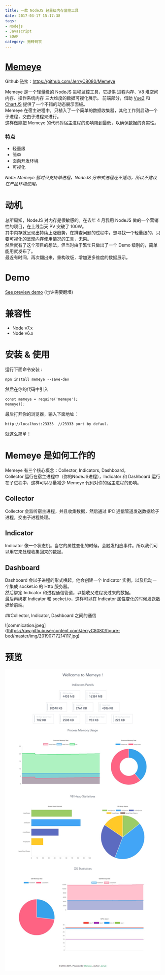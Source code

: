 ```yaml
---
title: 一款 NodeJS 轻量级内存监控工具
date: 2017-03-17 15:17:38
tags:
- Nodejs
- Javascript
- SOAP
category: 搬砖码农
---
```


# [Memeye](https://github.com/JerryC8080/Memeye)
Github 链接：https://github.com/JerryC8080/Memeye

Memeye 是一个轻量级的 NodeJS 进程监控工具，它提供 进程内存、V8 堆空间内存、操作系统内存 三大维度的数据可视化展示。
前端部分，借助 [Vue2](https://github.com/vuejs/vue) 和 [ChartJS](https://github.com/chartjs/Chart.js) 提供了一个不错的动态展示面板。    
Memeye 在宿主进程中，只植入了一个简单的数据收集器，其他工作则启动一个子进程，交由子进程来进行。    
这样做能把 Memeye 的代码对宿主进程的影响降到最低，以确保数据的真实性。    

### 特点
- 轻量级
- 简单
- 面向开发环境
- 可视化

*Note: Memeye 暂时只支持单进程，NodeJS 分布式进程还不适用，所以不建议在产品环境使用。*

# 动机
总所周知，NodeJS 对内存是很敏感的。在去年 4 月我用 NodeJS 做的一个营销性的项目，在上线当天 PV 突破了 100W。        
其中内存就呈现出持续上涨趋势，在排查问题的过程中，想寻找一个轻量级的，只要可视化的呈现内存使用情况的工具，无果。        
然后就有了这个项目的想法，但当时由于繁忙只做出了一个 Demo 级别的，简单能用就发布了。    
最近有时间，再次翻出来，重构改版，增加更多维度的数据展示。    

# Demo
[See preview demo](http://jerryc8080.github.io/Memeye/) (也许需要翻墙)

# 兼容性
- Node v7.x
- Node v6.x

# 安装 & 使用

运行下面命令安装 : 

```
npm install memeye --save-dev
```


然后在你的代码中引入

```
const memeye = require('memeye');
memeye();
```

最后打开你的浏览器，输入下面地址：

```
http://localhost:23333  //23333 port by defaul.
```

就这么简单！

# Memeye 是如何工作的

Memeye 有三个核心概念：Collector, Indicators, Dashboard。    
Collector 运行在宿主进程中（你的NodeJS进程），Indicator 和 Dashboard 运行在子进程中，这样可以尽量减少 Memeye 代码对你的宿主进程的影响。    

## Collector
Collector 会监听宿主进程，并且收集数据，然后通过 IPC 通信管道发送数据给子进程，交由子进程处理。    

## Indicator
Indicator 像一个状态机。当它的属性变化的时候，会触发相应事件。所以我们可以用它来处理收集回来的数据。    

## Dashboard
Dashboard 会以子进程的形式唤起。他会创建一个 Indicator 实例，以及启动一个集成 socket.io 的 Http 服务器。    
然后绑定 Indicator 和进程通信管道，以接收父进程发过来的数据。    
最后再绑定 Indicator 和 socket.io，这样可以在 Indicator 属性变化的时候发送数据给前端。    

##Collector, Indicator, Dashboard 之间的通信

![commication.jpeg]((https://raw.githubusercontent.com/JerryC8080/figure-bed/master/img/20190717214117.jpg)

# 预览
![预览](https://raw.githubusercontent.com/JerryC8080/figure-bed/master/img/20190717214216.jpeg)